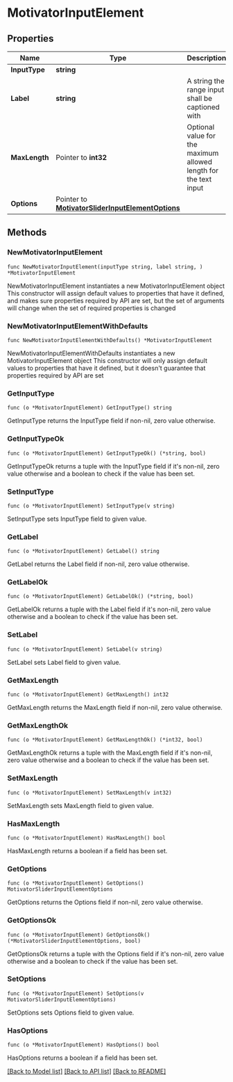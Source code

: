# MotivatorInputElement

## Properties

Name | Type | Description | Notes
------------ | ------------- | ------------- | -------------
**InputType** | **string** |  | 
**Label** | **string** | A string the range input shall be captioned with | 
**MaxLength** | Pointer to **int32** | Optional value for the maximum allowed length for the text input | [optional] 
**Options** | Pointer to [**MotivatorSliderInputElementOptions**](MotivatorSliderInputElementOptions.md) |  | [optional] 

## Methods

### NewMotivatorInputElement

`func NewMotivatorInputElement(inputType string, label string, ) *MotivatorInputElement`

NewMotivatorInputElement instantiates a new MotivatorInputElement object
This constructor will assign default values to properties that have it defined,
and makes sure properties required by API are set, but the set of arguments
will change when the set of required properties is changed

### NewMotivatorInputElementWithDefaults

`func NewMotivatorInputElementWithDefaults() *MotivatorInputElement`

NewMotivatorInputElementWithDefaults instantiates a new MotivatorInputElement object
This constructor will only assign default values to properties that have it defined,
but it doesn't guarantee that properties required by API are set

### GetInputType

`func (o *MotivatorInputElement) GetInputType() string`

GetInputType returns the InputType field if non-nil, zero value otherwise.

### GetInputTypeOk

`func (o *MotivatorInputElement) GetInputTypeOk() (*string, bool)`

GetInputTypeOk returns a tuple with the InputType field if it's non-nil, zero value otherwise
and a boolean to check if the value has been set.

### SetInputType

`func (o *MotivatorInputElement) SetInputType(v string)`

SetInputType sets InputType field to given value.


### GetLabel

`func (o *MotivatorInputElement) GetLabel() string`

GetLabel returns the Label field if non-nil, zero value otherwise.

### GetLabelOk

`func (o *MotivatorInputElement) GetLabelOk() (*string, bool)`

GetLabelOk returns a tuple with the Label field if it's non-nil, zero value otherwise
and a boolean to check if the value has been set.

### SetLabel

`func (o *MotivatorInputElement) SetLabel(v string)`

SetLabel sets Label field to given value.


### GetMaxLength

`func (o *MotivatorInputElement) GetMaxLength() int32`

GetMaxLength returns the MaxLength field if non-nil, zero value otherwise.

### GetMaxLengthOk

`func (o *MotivatorInputElement) GetMaxLengthOk() (*int32, bool)`

GetMaxLengthOk returns a tuple with the MaxLength field if it's non-nil, zero value otherwise
and a boolean to check if the value has been set.

### SetMaxLength

`func (o *MotivatorInputElement) SetMaxLength(v int32)`

SetMaxLength sets MaxLength field to given value.

### HasMaxLength

`func (o *MotivatorInputElement) HasMaxLength() bool`

HasMaxLength returns a boolean if a field has been set.

### GetOptions

`func (o *MotivatorInputElement) GetOptions() MotivatorSliderInputElementOptions`

GetOptions returns the Options field if non-nil, zero value otherwise.

### GetOptionsOk

`func (o *MotivatorInputElement) GetOptionsOk() (*MotivatorSliderInputElementOptions, bool)`

GetOptionsOk returns a tuple with the Options field if it's non-nil, zero value otherwise
and a boolean to check if the value has been set.

### SetOptions

`func (o *MotivatorInputElement) SetOptions(v MotivatorSliderInputElementOptions)`

SetOptions sets Options field to given value.

### HasOptions

`func (o *MotivatorInputElement) HasOptions() bool`

HasOptions returns a boolean if a field has been set.


[[Back to Model list]](../README.md#documentation-for-models) [[Back to API list]](../README.md#documentation-for-api-endpoints) [[Back to README]](../README.md)


